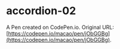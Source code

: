 # accordion-02

A Pen created on CodePen.io. Original URL: [https://codepen.io/macao/pen/jObGGBg](https://codepen.io/macao/pen/jObGGBg).


